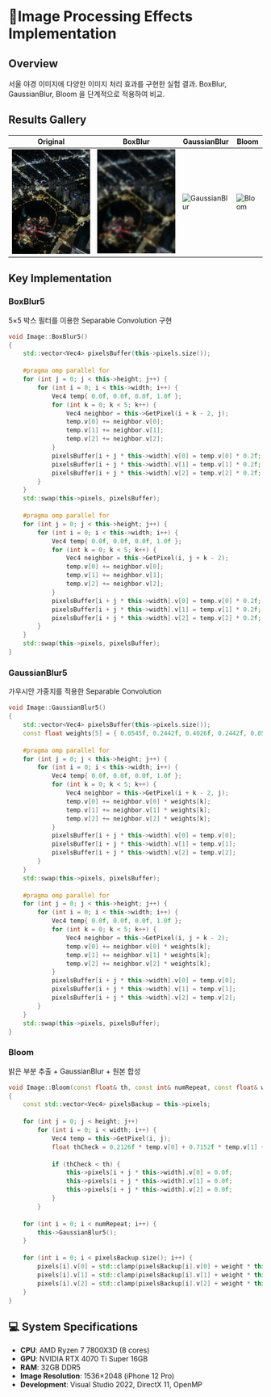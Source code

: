 # 🌟Image Processing Effects Implementation 

## Overview
서울 야경 이미지에 다양한 이미지 처리 효과를 구현한 실험 결과.
BoxBlur, GaussianBlur, Bloom 을 단계적으로 적용하여 비교.

## Results Gallery

| Original | BoxBlur | GaussianBlur | Bloom |
|----------|---------|--------------|-------|
| ![Original](images/lotte.jpeg) | ![BoxBlur](images/lotte_boxblur.png) | ![GaussianBlur](images/lotte_gaussianBlur.jpg) | ![Bloom](images/lotte_bloom.jpg) |

## Key Implementation

### BoxBlur5
5×5 박스 필터를 이용한 Separable Convolution 구현

```cpp
void Image::BoxBlur5()
{
    std::vector<Vec4> pixelsBuffer(this->pixels.size());

    #pragma omp parallel for
    for (int j = 0; j < this->height; j++) {
        for (int i = 0; i < this->width; i++) {
            Vec4 temp{ 0.0f, 0.0f, 0.0f, 1.0f };
            for (int k = 0; k < 5; k++) {
                Vec4 neighbor = this->GetPixel(i + k - 2, j);
                temp.v[0] += neighbor.v[0];
                temp.v[1] += neighbor.v[1];
                temp.v[2] += neighbor.v[2];
            }
            pixelsBuffer[i + j * this->width].v[0] = temp.v[0] * 0.2f;
            pixelsBuffer[i + j * this->width].v[1] = temp.v[1] * 0.2f;
            pixelsBuffer[i + j * this->width].v[2] = temp.v[2] * 0.2f;
        }
    }
    std::swap(this->pixels, pixelsBuffer);

    #pragma omp parallel for
    for (int j = 0; j < this->height; j++) {
        for (int i = 0; i < this->width; i++) {
            Vec4 temp{ 0.0f, 0.0f, 0.0f, 1.0f };
            for (int k = 0; k < 5; k++) {
                Vec4 neighbor = this->GetPixel(i, j + k - 2);
                temp.v[0] += neighbor.v[0];
                temp.v[1] += neighbor.v[1];
                temp.v[2] += neighbor.v[2];
            }
            pixelsBuffer[i + j * this->width].v[0] = temp.v[0] * 0.2f;
            pixelsBuffer[i + j * this->width].v[1] = temp.v[1] * 0.2f;
            pixelsBuffer[i + j * this->width].v[2] = temp.v[2] * 0.2f;
        }
    }
    std::swap(this->pixels, pixelsBuffer);
}
```

### GaussianBlur5
가우시안 가중치를 적용한 Separable Convolution

```cpp
void Image::GaussianBlur5()
{
    std::vector<Vec4> pixelsBuffer(this->pixels.size());
    const float weights[5] = { 0.0545f, 0.2442f, 0.4026f, 0.2442f, 0.0545f };

    #pragma omp parallel for
    for (int j = 0; j < this->height; j++) {
        for (int i = 0; i < this->width; i++) {
            Vec4 temp{ 0.0f, 0.0f, 0.0f, 1.0f };
            for (int k = 0; k < 5; k++) {
                Vec4 neighbor = this->GetPixel(i + k - 2, j);
                temp.v[0] += neighbor.v[0] * weights[k];
                temp.v[1] += neighbor.v[1] * weights[k];
                temp.v[2] += neighbor.v[2] * weights[k];
            }
            pixelsBuffer[i + j * this->width].v[0] = temp.v[0];
            pixelsBuffer[i + j * this->width].v[1] = temp.v[1];
            pixelsBuffer[i + j * this->width].v[2] = temp.v[2];
        }
    }
    std::swap(this->pixels, pixelsBuffer);

    #pragma omp parallel for
    for (int j = 0; j < this->height; j++) {
        for (int i = 0; i < this->width; i++) {
            Vec4 temp{ 0.0f, 0.0f, 0.0f, 1.0f };
            for (int k = 0; k < 5; k++) {
                Vec4 neighbor = this->GetPixel(i, j + k - 2);
                temp.v[0] += neighbor.v[0] * weights[k];
                temp.v[1] += neighbor.v[1] * weights[k];
                temp.v[2] += neighbor.v[2] * weights[k];
            }
            pixelsBuffer[i + j * this->width].v[0] = temp.v[0];
            pixelsBuffer[i + j * this->width].v[1] = temp.v[1];
            pixelsBuffer[i + j * this->width].v[2] = temp.v[2];
        }
    }
    std::swap(this->pixels, pixelsBuffer);
}
```

### Bloom
밝은 부분 추출 + GaussianBlur + 원본 합성

```cpp
void Image::Bloom(const float& th, const int& numRepeat, const float& weight)
{
    const std::vector<Vec4> pixelsBackup = this->pixels;

    for (int j = 0; j < height; j++)
        for (int i = 0; i < width; i++) {
            Vec4 temp = this->GetPixel(i, j);
            float thCheck = 0.2126f * temp.v[0] + 0.7152f * temp.v[1] + 0.0722f * temp.v[2];
            
            if (thCheck < th) {
                this->pixels[i + j * this->width].v[0] = 0.0f;
                this->pixels[i + j * this->width].v[1] = 0.0f;
                this->pixels[i + j * this->width].v[2] = 0.0f;
            }
        }

    for (int i = 0; i < numRepeat; i++) {
        this->GaussianBlur5();
    }

    for (int i = 0; i < pixelsBackup.size(); i++) {
        pixels[i].v[0] = std::clamp(pixelsBackup[i].v[0] + weight * this->pixels[i].v[0], 0.0f, 1.0f);
        pixels[i].v[1] = std::clamp(pixelsBackup[i].v[1] + weight * this->pixels[i].v[1], 0.0f, 1.0f);
        pixels[i].v[2] = std::clamp(pixelsBackup[i].v[2] + weight * this->pixels[i].v[2], 0.0f, 1.0f);
    }
}
```

## 💻 System Specifications 
- **CPU**: AMD Ryzen 7 7800X3D (8 cores)
- **GPU**: NVIDIA RTX 4070 Ti Super 16GB
- **RAM**: 32GB DDR5
- **Image Resolution**: 1536×2048 (iPhone 12 Pro)
- **Development**: Visual Studio 2022, DirectX 11, OpenMP
